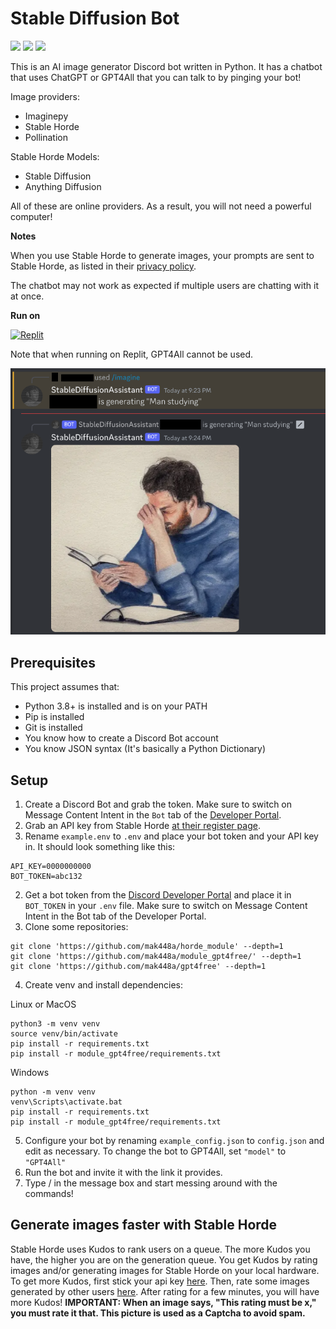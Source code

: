 # Stable Diffusion Bot

![](https://img.shields.io/github/license/mak448a/Stable-Diffusion-Bot)
![](https://img.shields.io/github/contributors/mak448a/Stable-Diffusion-Bot)
![](https://img.shields.io/github/repo-size/mak448a/Stable-Diffusion-Bot)

This is an AI image generator Discord bot written in Python. It has a chatbot that uses ChatGPT or GPT4All
that you can talk to by pinging your bot!

Image providers:
- Imaginepy
- Stable Horde
- Pollination

Stable Horde Models:
- Stable Diffusion
- Anything Diffusion

All of these are online providers.
As a result, you will not need a powerful computer!

**Notes**

When you use Stable Horde to generate images, your prompts are sent to Stable Horde, as listed in their [privacy policy](https://stablehorde.net/privacy).

The chatbot may not work as expected if multiple users are chatting with it at once.

**Run on**

[![Replit](https://img.shields.io/badge/replit-667881?style=for-the-badge&logo=replit&logoColor=red)](https://replit.com/new/github/mak448a/Stable-Diffusion-Bot)

Note that when running on Replit, GPT4All cannot be used.

![](demo.png)

## Prerequisites
This project assumes that:
- Python 3.8+ is installed and is on your PATH
- Pip is installed
- Git is installed
- You know how to create a Discord Bot account
- You know JSON syntax (It's basically a Python Dictionary)


## Setup
1. Create a Discord Bot and grab the token. Make sure to switch on Message Content Intent in the `Bot` tab of the [Developer Portal](https://discord.com/developers/applications).
2. Grab an API key from Stable Horde [at their register page](https://stablehorde.net/register).
3. Rename `example.env` to `.env` and place your bot token and your API key in. It should look something like this:
```
API_KEY=0000000000
BOT_TOKEN=abc132
```
2. Get a bot token from the [Discord Developer Portal](https://discord.com/developers/applications) and place it in `BOT_TOKEN` in your `.env` file.
Make sure to switch on Message Content Intent in the Bot tab of the Developer Portal.
3. Clone some repositories:
```shell
git clone 'https://github.com/mak448a/horde_module' --depth=1
git clone 'https://github.com/mak448a/module_gpt4free/' --depth=1
git clone 'https://github.com/mak448a/gpt4free' --depth=1
```
4. Create venv and install dependencies:

Linux or MacOS
```shell
python3 -m venv venv
source venv/bin/activate
pip install -r requirements.txt
pip install -r module_gpt4free/requirements.txt
```
Windows
```shell
python -m venv venv
venv\Scripts\activate.bat
pip install -r requirements.txt
pip install -r module_gpt4free/requirements.txt
```
5. Configure your bot by renaming `example_config.json` to `config.json` and edit as necessary. To change the bot to GPT4All, set `"model"` to `"GPT4All"`
6. Run the bot and invite it with the link it provides.
7. Type / in the message box and start messing around with the commands!


## Generate images faster with Stable Horde
Stable Horde uses Kudos to rank users on a queue. The more Kudos you have, the higher you are on the generation queue.
You get Kudos by rating images and/or generating images for Stable Horde
on your local hardware.
To get more Kudos, first stick your api key [here](https://tinybots.net/artbot/settings).
Then, rate some images generated by other users [here](https://tinybots.net/artbot/rate).
After rating for a few minutes, you will have more Kudos!
**IMPORTANT: When an image says, "This rating must be x," you must rate it that. This picture is used as a Captcha to avoid spam.**
